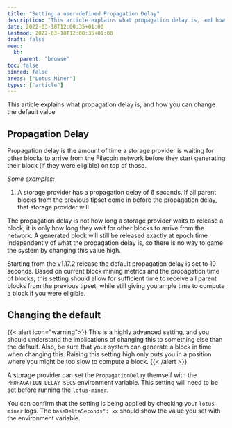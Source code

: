 ```yaml
---
title: "Setting a user-defined Propagation Delay"
description: "This article explains what propagation delay is, and how you can change the default value"
date: 2022-03-18T12:00:35+01:00
lastmod: 2022-03-18T12:00:35+01:00
draft: false
menu:
  kb:
    parent: "browse"
toc: false
pinned: false
areas: ["Lotus Miner"]
types: ["article"]
---
```


This article explains what propagation delay is, and how you can change the default value

## Propagation Delay

Propagation delay is the amount of time a storage provider is waiting for other blocks to arrive from the Filecoin network before they start generating their block (if they were eligible) on top of those.

*Some examples:*

1. A storage provider has a propagation delay of 6 seconds. If all parent blocks from the previous tipset come in before the propagation delay, that storage provider will 

The propagation delay is not how long a storage provider waits to release a block, it is only how long they wait for other blocks to arrive from the network. A generated block will still be released exactly at epoch time independently of what the propagation delay is, so there is no way to game the system by changing this value high.

Starting from the v1.17.2 release the default propagation delay is set to 10 seconds. Based on current block mining metrics and the propagation time of blocks, this setting should allow for sufficient time to receive all parent blocks from the previous tipset, while still giving you ample time to compute a block if you were eligible.

## Changing the default

{{< alert icon="warning">}}
This is a highly advanced setting, and you should understand the implications of changing this to something else than the default. Also, be sure that your system can generate a block in time when changing this. Raising this setting high only puts you in a position where you might be too slow to compute a block.
{{< /alert >}}

A storage provider can set the `PropagationDelay` themself with the `PROPAGATION_DELAY_SECS` environment variable. This setting will need to be set before running the `lotus-miner`.

You can confirm that the setting is being applied by checking your `lotus-miner` logs. The `baseDeltaSeconds": xx` should show the value you set with the environment variable.